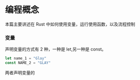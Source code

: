 # 编程概念

本篇主要讲述在 Rust 中如何使用变量，运行使用函数，以及流程控制

### 变量

声明变量的方式有 2 种，一种是 let,另一种是 const。

```rust
let name_1 = "Glay"
const NAME_2 = "GLAY"
```

两者声明变量的
